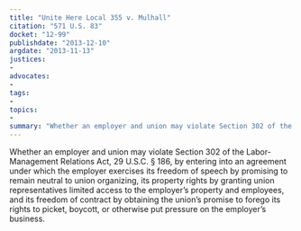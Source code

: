 ```yaml
---
title: "Unite Here Local 355 v. Mulhall"
citation: "571 U.S. 83"
docket: "12-99"
publishdate: "2013-12-10"
argdate: "2013-11-13"
justices:
- 
advocates:
- 
tags:
- 
topics:
- 
summary: "Whether an employer and union may violate Section 302 of the Labor-Management Relations Act, 29 U.S.C. § 186, by entering into an agreement under which the employer exercises its freedom of speech by promising to remain neutral to union organizing, its property rights by granting union representatives limited access to the employer’s property and employees, and its freedom of contract by obtaining the union’s promise to forego its rights to picket, boycott, or otherwise put pressure on the employer’s business."
---
```

Whether an employer and union may violate Section 302 of the Labor-Management Relations Act, 29 U.S.C. § 186, by entering into an agreement under which the employer exercises its freedom of speech by promising to remain neutral to union organizing, its property rights by granting union representatives limited access to the employer’s property and employees, and its freedom of contract by obtaining the union’s promise to forego its rights to picket, boycott, or otherwise put pressure on the employer’s business.

